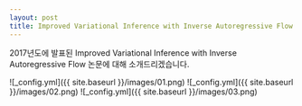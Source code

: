 ```yaml
---
layout: post
title: Improved Variational Inference with Inverse Autoregressive Flow
---
```


2017년도에 발표된 Improved Variational Inference with Inverse Autoregressive Flow 논문에 대해 소개드리겠습니다.


![_config.yml]({{ site.baseurl }}/images/01.png)
![_config.yml]({{ site.baseurl }}/images/02.png)
![_config.yml]({{ site.baseurl }}/images/03.png)
